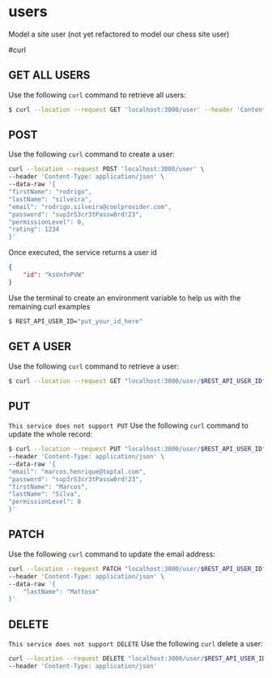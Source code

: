 # users
Model a site user (not yet refactored to model our chess site user)

#curl
## GET ALL USERS
Use the following `curl` command to retrieve all users:
````bash
$ curl --location --request GET 'localhost:3000/user' --header 'Content-Type: application/json'
````

## POST
Use the following `curl` command to create a user:
````bash
curl --location --request POST 'localhost:3000/user' \
--header 'Content-Type: application/json' \
--data-raw '{
"firstName": "rodrigo",
"lastName": "silveira",
"email": "rodrigo.silveira@coolprovider.com",
"password": "sup3rS3cr3tPassw0rd!23",
"permissionLevel": 0,
"rating": 1234
}'
````

Once executed, the service returns a user id 
````json
{
    "id": "ksVnfnPVW"
}
````

Use the terminal to create an environment variable to help us with the remaining curl examples

````bash
$ REST_API_USER_ID="put_your_id_here"
````

## GET A USER
Use the following `curl` command to retrieve a user:
````bash
$ curl --location --request GET "localhost:3000/user/$REST_API_USER_ID" --header 'Content-Type: application/json'
````

## PUT
`This service does not support PUT`
Use the following `curl` command to update the whole record:
````bash
$ curl --location --request PUT "localhost:3000/user/$REST_API_USER_ID" \
--header 'Content-Type: application/json' \
--data-raw '{
"email": "marcos.henrique@toptal.com",
"password": "sup3rS3cr3tPassw0rd!23",
"firstName": "Marcos",
"lastName": "Silva",
"permissionLevel": 8
}'
````

## PATCH
Use the following `curl` command to update the email address:
````bash
curl --location --request PATCH "localhost:3000/user/$REST_API_USER_ID" \
--header 'Content-Type: application/json' \
--data-raw '{
    "lastName": "Mattoso"
}'
````

## DELETE
`This service does not support DELETE`
Use the following `curl` delete a user:
````bash
curl --location --request DELETE "localhost:3000/user/$REST_API_USER_ID" \
--header 'Content-Type: application/json'
````
